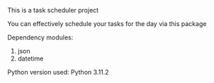 This is a task scheduler project

You can effectively schedule your tasks for the day via this package

Dependency modules:
1) json
2) datetime

Python version used:
Python 3.11.2
